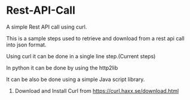# Rest-API-Call
A simple Rest API call using curl. 

This is a sample steps used to retrieve and download from a rest api call into json format. 

Using curl it can be done in a single line step.(Current steps) 

In python it can be done by using the http2lib 

It can be also be done using a simple Java script library. 


1) Download and Install Curl from https://curl.haxx.se/download.html


